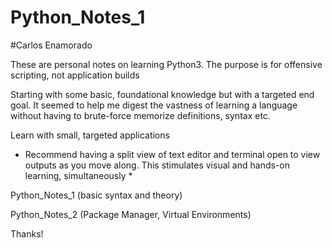 # Python_Notes_1
#Carlos Enamorado


These are personal notes on learning Python3. 
The purpose is for offensive scripting, not application builds

Starting with some basic, foundational knowledge but with a targeted end goal. It seemed to help me digest the vastness of learning a language without having to brute-force memorize definitions, syntax etc. 

Learn with small, targeted applications

* Recommend having a split view of text editor and terminal open to view outputs as you move along. This stimulates visual and hands-on learning, simultaneously *


Python_Notes_1 (basic syntax and theory)

Python_Notes_2 (Package Manager, Virtual Environments)


Thanks!

